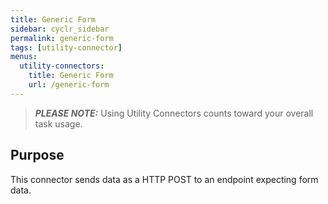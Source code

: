 ```yaml
---
title: Generic Form
sidebar: cyclr_sidebar
permalink: generic-form
tags: [utility-connector]
menus:
  utility-connectors:
    title: Generic Form
    url: /generic-form
---
```


> **_PLEASE NOTE:_** Using Utility Connectors counts toward your overall task usage.

## Purpose

This connector sends data as a HTTP POST to an endpoint expecting form data.
